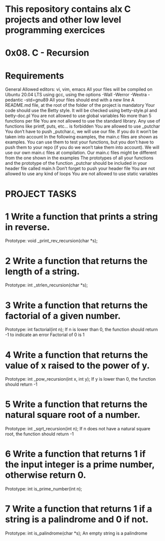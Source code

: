 # This repository contains alx C projects and other low level programming exercices
# 0x08. C - Recursion
# Requirements
General
Allowed editors: vi, vim, emacs
All your files will be compiled on Ubuntu 20.04 LTS using gcc, using the options -Wall -Werror -Wextra -pedantic -std=gnu89
All your files should end with a new line
A README.md file, at the root of the folder of the project is mandatory
Your code should use the Betty style. It will be checked using betty-style.pl and betty-doc.pl
You are not allowed to use global variables
No more than 5 functions per file
You are not allowed to use the standard library. Any use of functions like printf, puts, etc… is forbidden
You are allowed to use _putchar
You don’t have to push _putchar.c, we will use our file. If you do it won’t be taken into account
In the following examples, the main.c files are shown as examples. You can use them to test your functions, but you don’t have to push them to your repo (if you do we won’t take them into account). We will use our own main.c files at compilation. Our main.c files might be different from the one shown in the examples
The prototypes of all your functions and the prototype of the function _putchar should be included in your header file called main.h
Don’t forget to push your header file
You are not allowed to use any kind of loops
You are not allowed to use static variables

# PROJECT TASKS 
# 1 Write a function that prints a string in reverse.

Prototype: void _print_rev_recursion(char *s);

# 2 Write a function that returns the length of a string.

Prototype: int _strlen_recursion(char *s);

# 3 Write a function that returns the factorial of a given number.

Prototype: int factorial(int n);
If n is lower than 0, the function should return -1 to indicate an error
Factorial of 0 is 1

# 4 Write a function that returns the value of x raised to the power of y.

Prototype: int _pow_recursion(int x, int y);
If y is lower than 0, the function should return -1

# 5 Write a function that returns the natural square root of a number.

Prototype: int _sqrt_recursion(int n);
If n does not have a natural square root, the function should return -1

# 6 Write a function that returns 1 if the input integer is a prime number, otherwise return 0.

Prototype: int is_prime_number(int n);

# 7 Write a function that returns 1 if a string is a palindrome and 0 if not.

Prototype: int is_palindrome(char *s);
An empty string is a palindrome

